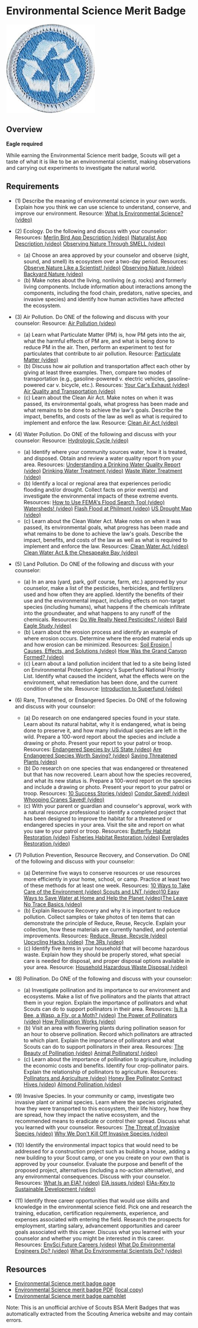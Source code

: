 

# Environmental Science Merit Badge

![Environmental Science Merit Badge](images/environmental-science-merit-badge.jpg)

## Overview

**Eagle required**

While earning the Environmental Science merit badge, Scouts will get a taste of what it is like to be an environmental scientist, making observations and carrying out experiments to investigate the natural world.

## Requirements

* (1) Describe the meaning of environmental science in your own words. Explain how you think we can use science to understand, conserve, and improve our environment. Resource:  [What Is Environmental Science? (video)](https://www.youtube.com/watch?v=kB0JA7jsqMw)
* (2) Ecology. Do the following and discuss with your counselor:   Resources:  [Merlin Bird App Description (video)](https://www.youtube.com/watch?v=xmSUOLxyatY)  [INaturalist App Description (video)](https://www.youtube.com/watch?v=Mb_i-WoUKt0)  [Observing Nature Through SMELL (video)](https://www.youtube.com/watch?v=4drgulU4kb8)
    * (a) Choose an area approved by your counselor and observe (sight, sound, and smell) its ecosystem over a two-day period. Resources: [Observe Nature Like a Scientist! (video)](https://www.youtube.com/watch?v=7NVce3RK-Lo) [Observing Nature (video)](https://www.youtube.com/watch?v=3udPykdfCCU) [Backyard Nature (video)](https://www.youtube.com/watch?v=7gyYfKphqsM)
    * (b) Make notes about the living, nonliving (e.g. rocks) and formerly living components. Include information about interactions among the components, including the food chain, predators, native species, and invasive species) and identify how human activities have affected the ecosystem.


* (3) Air Pollution. Do ONE of the following and discuss with your counselor:  Resource:  [Air Pollution (video)](https://www.youtube.com/watch?v=e6rglsLy1Ys)
    * (a) Learn what Particulate Matter (PM) is, how PM gets into the air, what the harmful effects of PM are, and what is being done to reduce PM in the air. Then, perform an experiment to test for particulates that contribute to air pollution. Resource: [Particulate Matter (video)](https://www.youtube.com/watch?v=zj4rd77EAt4)
    * (b) Discuss how air pollution and transportation affect each other by giving at least three examples. Then, compare two modes of transportation (e.g., gasoline-powered v. electric vehicles, gasoline-powered car v. bicycle, etc.).   Resources: [Your Car's Exhaust (video)](https://www.youtube.com/watch?v=WTg4i-5N62U) [Air Quality and Transportation (video)](https://www.youtube.com/watch?v=TF1hxpcy4so)
    * (c) Learn about the Clean Air Act. Make notes on when it was passed, its environmental goals, what progress has been made and what remains to be done to achieve the law's goals. Describe the impact, benefits, and costs of the law as well as what is required to implement and enforce the law. Resource: [Clean Air Act (video)](https://www.youtube.com/watch?v=um517CsDC2w)


* (4) Water Pollution. Do ONE of the following and discuss with your counselor:  Resource:  [Hydrologic Cycle (video)](https://www.youtube.com/watch?v=ArBYU1SPZ48)
    * (a) Identify where your community sources water, how it is treated, and disposed. Obtain and review a water quality report from your area.  Resources: [Understanding a Drinking Water Quality Report (video)](https://www.youtube.com/watch?v=Wtc0Se2vz1A) [Drinking Water Treatment (video)](https://www.youtube.com/watch?v=0_ZcCqqpS2o) [Waste Water Treatment (video)](https://www.youtube.com/watch?v=FvPakzqM3h8)
    * (b) Identify a local or regional area that experiences periodic flooding and/or drought. Collect facts on prior event(s) and investigate the environmental impacts of these extreme events.  Resources: [How to Use FEMA's Flood Search Tool (video)](https://www.youtube.com/watch?v=Drvf9jVyRbs) [Watersheds! (video)](https://www.youtube.com/watch?v=2pwW2rlGIa8) [Flash Flood at Philmont (video)](https://www.youtube.com/watch?v=lj5yI5qq8eE) [US Drought Map (video)](https://www.youtube.com/watch?v=h6GuK1xaKao)
    * (c) Learn about the Clean Water Act. Make notes on when it was passed, its environmental goals, what progress has been made and what remains to be done to achieve the law's goals. Describe the impact, benefits, and costs of the law as well as what is required to implement and enforce the law. Resources: [Clean Water Act (video)](https://www.youtube.com/watch?v=OYMf9zJikVU) [ Clean Water Act & the Chesapeake Bay (video)](https://www.youtube.com/watch?v=pWdw2812U9g)


* (5) Land Pollution. Do ONE of the following and discuss with your counselor:
    * (a) In an area (yard, park, golf course, farm, etc.) approved by your counselor, make a list of the pesticides, herbicides, and fertilizers used and how often they are applied. Identify the benefits of their use and the environmental impact, including effects on non-target species (including humans), what happens if the chemicals infiltrate into the groundwater, and what happens to any runoff of the chemicals. Resources: [Do We Really Need Pesticides? (video)](https://www.youtube.com/watch?v=GLllZ-qiXJA) [Bald Eagle Study (video)](https://youtu.be/1eXj6QKjw_o?si=oppPQY9SRxO1a7Ne)
    * (b) Learn about the erosion process and identify an example of where erosion occurs. Determine where the eroded material ends up and how erosion can be minimized. Resources: [Soil Erosion | Causes, Effects, and Solutions (video)](https://www.youtube.com/watch?v=BoSUEIkK_Y4) [How Was the Grand Canyon Formed? (video)](https://www.youtube.com/watch?v=t6IBg4Srb6E)
    * (c) Learn about a land pollution incident that led to a site being listed on Environmental Protection Agency's Superfund National Priority List. Identify what caused the incident, what the effects were on the environment, what remediation has been done, and the current condition of the site. Resource: [Introduction to Superfund (video)](https://www.youtube.com/watch?v=klO1hJBJjns)


* (6) Rare, Threatened, or Endangered Species. Do ONE of the following and discuss with your counselor:
    * (a) Do research on one endangered species found in your state. Learn about its natural habitat, why it is endangered, what is being done to preserve it, and how many individual species are left in the wild. Prepare a 100-word report about the species and include a drawing or photo. Present your report to your patrol or troop.  Resources: [Endangered Species by US State (video)](https://www.youtube.com/watch?v=uhj1WmVdi3o) [Are Endangered Species Worth Saving? (video)](https://www.youtube.com/watch?v=h5eTqjzQZDY) [Saving Threatened Plants (video)](https://www.youtube.com/watch?v=ZCUw8M6Z33g)
    * (b) Do research on one species that was endangered or threatened but that has now recovered. Learn about how the species recovered, and what its new status is. Prepare a 100-word report on the species and include a drawing or photo. Present your report to your patrol or troop.  Resources: [10 Success Stories (video)](https://www.youtube.com/watch?v=ZrrdDYmzoME) [Condor Saved! (video)](https://www.youtube.com/watch?v=prU4UdQv9P4) [Whooping Cranes Saved! (video)](https://www.youtube.com/watch?v=vy773WFHpL8)
    * (c) With your parent or guardian and counselor's approval, work with a natural resource professional to identify a completed project that has been designed to improve the habitat for a threatened or endangered species in your area. Visit the site and report on what you saw to your patrol or troop. Resources: [Butterfly Habitat Restoration (video)](https://www.youtube.com/watch?v=YDIdFnXXA84) [Fisheries Habitat Restoration (video)](https://www.youtube.com/watch?v=uMvM0yZbQSA) [Everglades Restoration (video)](https://www.youtube.com/watch?v=98d8p49XJGM)


* (7) Pollution Prevention, Resource Recovery, and Conservation. Do ONE of the following and discuss with your counselor:
    * (a) Determine five ways to conserve resources or use resources more efficiently in your home, school, or camp. Practice at least two of these methods for at least one week. Resources: [10 Ways to Take Care of the Environment (video) ](https://www.youtube.com/watch?v=X2YgM1Zw4_E)[Scouts and LNT (video)](https://www.youtube.com/watch?v=oTs29BZzf8U)[10 Easy Ways to Save Water at Home and Help the Planet (video)](https://youtu.be/8tA3GnlaX18?si=zeF88iHsxd1v4LYl)[The Leave No Trace Basics (video)](https://www.youtube.com/watch?v=rGY7LpH5tok)
    * (b) Explain Resource Recovery and why it is important to reduce pollution. Collect samples or take photos of ten items that can demonstrate the principle of Reduce, Reuse, Recycle. Explain your collection, how these materials are currently handled, and potential improvements. Resources: [Reduce, Reuse, Recycle (video)](https://www.youtube.com/watch?v=u8MQwOR2og8&t=178s) [Upcycling Hacks (video)](https://www.youtube.com/watch?v=YGzv0IsJFYU) [The 3Rs (video)](https://www.youtube.com/watch?v=TPG6E4nxtSw)
    * (c) Identify five items in your household that will become hazardous waste. Explain how they should be properly stored, what special care is needed for disposal, and proper disposal options available in your area. Resource: [Household Hazardous Waste Disposal (video)](https://youtu.be/MJX0rvGsRpA?si=f-VNz_J6IBwhQMPd)


* (8) Pollination. Do ONE of the following and discuss with your counselor:
    * (a) Investigate pollination and its importance to our environment and ecosystems. Make a list of five pollinators and the plants that attract them in your region. Explain the importance of pollinators and what Scouts can do to support pollinators in their area. Resources: [Is It a Bee, a Wasp, a Fly, or a Moth? (video)](https://www.youtube.com/watch?v=dDMBykrogXs) [The Power of Pollinators (video)](https://www.youtube.com/watch?v=eDxZojp9yNg) [How Pollination Works (video)](https://www.youtube.com/watch?v=qWc8X6YeTv8&t=31s)
    * (b) Visit an area with flowering plants during pollination season for an hour to observe pollination. Record which pollinators are attracted to which plant. Explain the importance of pollinators and what Scouts can do to support pollinators in their area.  Resources: [The Beauty of Pollination (video)](https://www.youtube.com/watch?v=MQiszdkOwuU) [Animal Pollinators! (video)](https://www.youtube.com/watch?v=gR3E2tGx2vc)
    * (c) Learn about the importance of pollination to agriculture, including the economic costs and benefits. Identify four crop-pollinator pairs. Explain the relationship of pollinators to agriculture. Resources: [Pollinators and Agriculture (video)](https://www.youtube.com/watch?v=RczHxJI57xU) [Honey Bee Pollinator Contract Hives (video)](https://www.youtube.com/watch?v=M_AbmAtrCyo) [Almond Pollination (video)](https://www.youtube.com/watch?v=QdcMncME4io)


* (9) Invasive Species. In your community or camp, investigate two invasive plant or animal species. Learn where the species originated, how they were transported to this ecosystem, their life history, how they are spread, how they impact the native ecosystem, and the recommended means to eradicate or control their spread.  Discuss what you learned with your counselor. Resources:  [The Threat of Invasive Species (video)](https://youtu.be/spTWwqVP_2s?si=BvTcJGLLBgrSN65U)  [Why We Don't Kill Off Invasive Species (video)](https://youtu.be/TNfIGtZ3k1Q?si=eut02ofY2iwczIP-)
* (10) Identify the environmental impact topics that would need to be addressed for a construction project such as building a house, adding a new building to your Scout camp, or one you create on your own that is approved by your counselor. Evaluate the purpose and benefit of the proposed project, alternatives (including a no-action alternative), and any environmental consequences. Discuss with your counselor. Resources:  [What Is an EIA? (video)](https://www.youtube.com/watch?v=V7W3l1Qgj-0)  [EIA issues (video)](https://www.youtube.com/watch?v=RWtT0EfhNsE)  [EIAs-Key to Sustainable Development (video)](https://www.youtube.com/watch?v=aznhAlo8rJo)
* (11) Identify three career opportunities that would use skills and knowledge in the environmental science field. Pick one and research the training, education, certification requirements, experience, and expenses associated with entering the field. Research the prospects for employment, starting salary, advancement opportunities and career goals associated with this career. Discuss what you learned with your counselor and whether you might be interested in this career.  Resources:  [EnvSci Future Careers (video)](https://www.youtube.com/watch?v=PrOPITyZPaU)      [What Do Environmental Engineers Do? (video)](https://youtu.be/k2epvAUEdCI?si=ZNkpdjKI880p7xdf)  [What Do Environmental Scientists Do?  (video)](https://www.youtube.com/watch?v=c5xGwhaNxi4)


## Resources

- [Environmental Science merit badge page](https://www.scouting.org/merit-badges/environmental-science/)
- [Environmental Science merit badge PDF](https://filestore.scouting.org/filestore/Merit_Badge_ReqandRes/Pamphlets/Environmental_Science_2025.pdf) ([local copy](files/environmental-science-merit-badge.pdf))
- [Environmental Science merit badge pamphlet](https://www.scoutshop.org/bsa-enviromental-science-merit-badge-pamphlet-es-boy-scouts-of-america-660375.html)

Note: This is an unofficial archive of Scouts BSA Merit Badges that was automatically extracted from the Scouting America website and may contain errors.